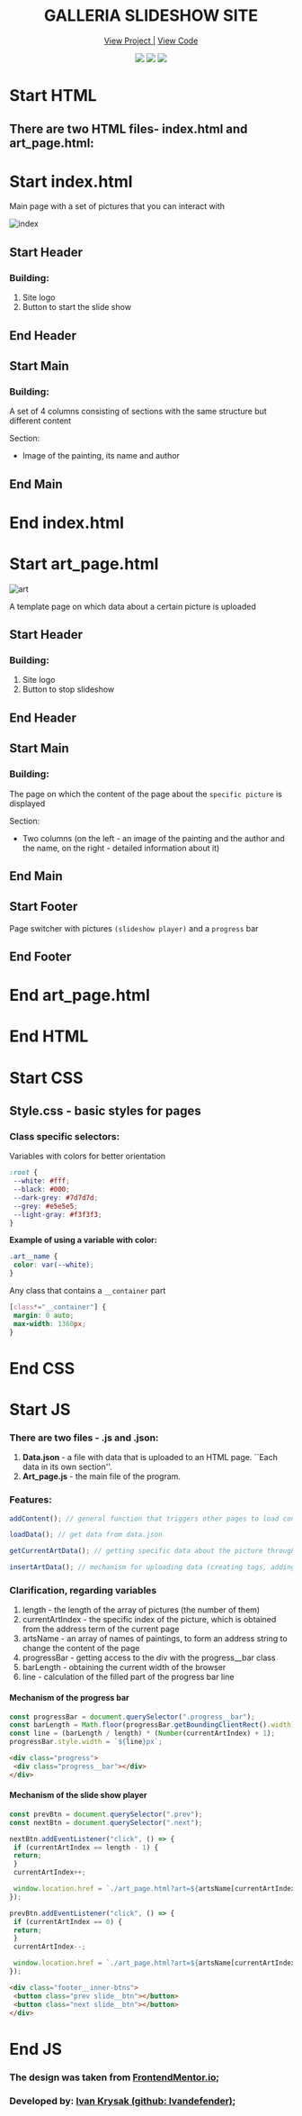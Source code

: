 <h1 align="center">GALLERIA SLIDESHOW SITE</h1>

<div align="center">
 <a href="https://ivandefender.github.io/Galleria/index.html">View Project |</a>
 <a href="https://github.com/Ivandefender/Galleria">View Code</a>
</div>

<p align="center">
<img src="https://img.shields.io/badge/HTML-orange?style=for-the-badge&logo=html&logoColor=orange">
<img src="https://img.shields.io/badge/css-blue?style=for-the-badge&logo=css&logoColor=blue">
<img src="https://img.shields.io/badge/JavaScript-yellow?style=for-the-badge&logo=JavaScript&logoColor=yellow&labelColor=black">
</p>

# Start HTML

## **There are two HTML files-** index.html and art_page.html:

# Start index.html

Main page with a set of pictures that you can interact with

![index](./index.png "main_page")

## Start Header

### **Building:**

1. Site logo
2. Button to start the slide show

## End Header

## Start Main

### **Building:**

A set of 4 columns consisting of sections with the same structure but different content

Section:

- Image of the painting, its name and author

## End Main

# End index.html

# Start art_page.html

![art](./template.png "template_page (art)")

A template page on which data about a certain picture is uploaded

## Start Header

### **Building:**

1. Site logo
2. Button to stop slideshow

## End Header

## Start Main

### **Building:**

The page on which the content of the page about the `specific picture` is displayed

Section:

- Two columns (on the left - an image of the painting and the author and the name, on the right - detailed information about it)

## End Main

## Start Footer

Page switcher with pictures `(slideshow player)` and a `progress` bar

## End Footer

# End art_page.html

# End HTML

# Start CSS

## **Style.css** - basic styles for pages

### **Class specific selectors:**

Variables with colors for better orientation

```css
:root {
 --white: #fff;
 --black: #000;
 --dark-grey: #7d7d7d;
 --grey: #e5e5e5;
 --light-gray: #f3f3f3;
}
```

**Example of using a variable with color:**

```css
.art__name {
 color: var(--white);
}
```

Any class that contains a `__container` part

```css
[class*="__container"] {
 margin: 0 auto;
 max-width: 1360px;
}
```

# End CSS

# Start JS

### **There are two files -** .js and .json:

1. **Data.json** - a file with data that is uploaded to an HTML page. ``Each data in its own section''.
2. **Art_page.js** - the main file of the program.

### **Features:**

```javascript
addContent(); // general function that triggers other pages to load content

loadData(); // get data from data.json

getCurrentArtData(); // getting specific data about the picture through the link

insertArtData(); // mechanism for uploading data (creating tags, adding information to tags, changing styles)
```

### Clarification, regarding variables

1. length - the length of the array of pictures (the number of them)
2. currentArtIndex - the specific index of the picture, which is obtained from the address term of the current page
3. artsName - an array of names of paintings, to form an address string to change the content of the page
4. progressBar - getting access to the div with the progress__bar class
5. barLength - obtaining the current width of the browser
6. line - calculation of the filled part of the progress bar line

#### **Mechanism of the progress bar**

```javascript
const progressBar = document.querySelector(".progress__bar");
const barLength = Math.floor(progressBar.getBoundingClientRect().width);
const line = (barLength / length) * (Number(currentArtIndex) + 1);
progressBar.style.width = `${line}px`;
```

```html
<div class="progress">
 <div class="progress__bar"></div>
</div>
```

#### **Mechanism of the slide show player**

```javascript
const prevBtn = document.querySelector(".prev");
const nextBtn = document.querySelector(".next");

nextBtn.addEventListener("click", () => {
 if (currentArtIndex == length - 1) {
 return;
 }
 currentArtIndex++;

 window.location.href = `./art_page.html?art=${artsName[currentArtIndex]}&&index=${currentArtIndex}`;
});

prevBtn.addEventListener("click", () => {
 if (currentArtIndex == 0) {
 return;
 }
 currentArtIndex--;

 window.location.href = `./art_page.html?art=${artsName[currentArtIndex]}&&index=${currentArtIndex}`;
});
```

```html
<div class="footer__inner-btns">
 <button class="prev slide__btn"></button>
 <button class="next slide__btn"></button>
</div>
```

# End JS

### The design was taken from [FrontendMentor.io](https://www.frontendmentor.io/challenges/galleria-slideshow-site-tEA4pwsa6);

### Developed by: [Ivan Krysak (github: Ivandefender)](https://github.com/Ivandefender);
